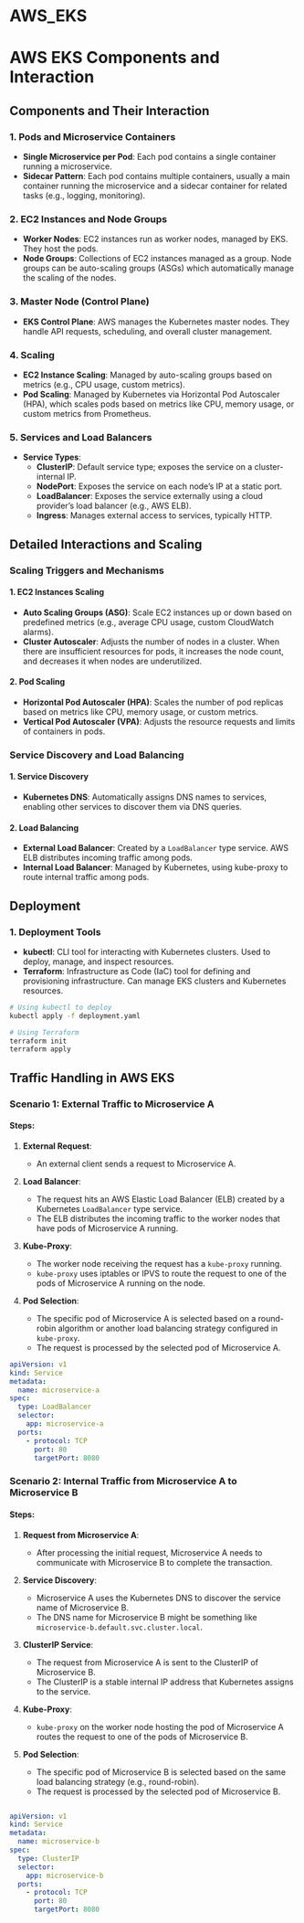 # AWS_EKS


# AWS EKS Components and Interaction

## Components and Their Interaction

### 1. Pods and Microservice Containers
- **Single Microservice per Pod**: Each pod contains a single container running a microservice.
- **Sidecar Pattern**: Each pod contains multiple containers, usually a main container running the microservice and a sidecar container for related tasks (e.g., logging, monitoring).

### 2. EC2 Instances and Node Groups
- **Worker Nodes**: EC2 instances run as worker nodes, managed by EKS. They host the pods.
- **Node Groups**: Collections of EC2 instances managed as a group. Node groups can be auto-scaling groups (ASGs) which automatically manage the scaling of the nodes.

### 3. Master Node (Control Plane)
- **EKS Control Plane**: AWS manages the Kubernetes master nodes. They handle API requests, scheduling, and overall cluster management.

### 4. Scaling
- **EC2 Instance Scaling**: Managed by auto-scaling groups based on metrics (e.g., CPU usage, custom metrics).
- **Pod Scaling**: Managed by Kubernetes via Horizontal Pod Autoscaler (HPA), which scales pods based on metrics like CPU, memory usage, or custom metrics from Prometheus.

### 5. Services and Load Balancers
- **Service Types**:
  - **ClusterIP**: Default service type; exposes the service on a cluster-internal IP.
  - **NodePort**: Exposes the service on each node’s IP at a static port.
  - **LoadBalancer**: Exposes the service externally using a cloud provider’s load balancer (e.g., AWS ELB).
  - **Ingress**: Manages external access to services, typically HTTP.

## Detailed Interactions and Scaling

### Scaling Triggers and Mechanisms

#### 1. EC2 Instances Scaling
- **Auto Scaling Groups (ASG)**: Scale EC2 instances up or down based on predefined metrics (e.g., average CPU usage, custom CloudWatch alarms).
- **Cluster Autoscaler**: Adjusts the number of nodes in a cluster. When there are insufficient resources for pods, it increases the node count, and decreases it when nodes are underutilized.

#### 2. Pod Scaling
- **Horizontal Pod Autoscaler (HPA)**: Scales the number of pod replicas based on metrics like CPU, memory usage, or custom metrics.
- **Vertical Pod Autoscaler (VPA)**: Adjusts the resource requests and limits of containers in pods.

### Service Discovery and Load Balancing

#### 1. Service Discovery
- **Kubernetes DNS**: Automatically assigns DNS names to services, enabling other services to discover them via DNS queries.

#### 2. Load Balancing
- **External Load Balancer**: Created by a `LoadBalancer` type service. AWS ELB distributes incoming traffic among pods.
- **Internal Load Balancer**: Managed by Kubernetes, using kube-proxy to route internal traffic among pods.

## Deployment

### 1. Deployment Tools
- **kubectl**: CLI tool for interacting with Kubernetes clusters. Used to deploy, manage, and inspect resources.
- **Terraform**: Infrastructure as Code (IaC) tool for defining and provisioning infrastructure. Can manage EKS clusters and Kubernetes resources.

```bash
# Using kubectl to deploy
kubectl apply -f deployment.yaml

# Using Terraform
terraform init
terraform apply
```

## Traffic Handling in AWS EKS

### Scenario 1: External Traffic to Microservice A

#### Steps:
1. **External Request**:
   - An external client sends a request to Microservice A.

2. **Load Balancer**:
   - The request hits an AWS Elastic Load Balancer (ELB) created by a Kubernetes `LoadBalancer` type service.
   - The ELB distributes the incoming traffic to the worker nodes that have pods of Microservice A running.

3. **Kube-Proxy**:
   - The worker node receiving the request has a `kube-proxy` running.
   - `kube-proxy` uses iptables or IPVS to route the request to one of the pods of Microservice A running on the node.

4. **Pod Selection**:
   - The specific pod of Microservice A is selected based on a round-robin algorithm or another load balancing strategy configured in `kube-proxy`.
   - The request is processed by the selected pod of Microservice A.

```yaml
apiVersion: v1
kind: Service
metadata:
  name: microservice-a
spec:
  type: LoadBalancer
  selector:
    app: microservice-a
  ports:
    - protocol: TCP
      port: 80
      targetPort: 8080
```


### Scenario 2: Internal Traffic from Microservice A to Microservice B

#### Steps:

1. **Request from Microservice A**:
   - After processing the initial request, Microservice A needs to communicate with Microservice B to complete the transaction.

2. **Service Discovery**:
   - Microservice A uses the Kubernetes DNS to discover the service name of Microservice B.
   - The DNS name for Microservice B might be something like `microservice-b.default.svc.cluster.local`.

3. **ClusterIP Service**:
   - The request from Microservice A is sent to the ClusterIP of Microservice B.
   - The ClusterIP is a stable internal IP address that Kubernetes assigns to the service.

4. **Kube-Proxy**:
   - `kube-proxy` on the worker node hosting the pod of Microservice A routes the request to one of the pods of Microservice B.

5. **Pod Selection**:
   - The specific pod of Microservice B is selected based on the same load balancing strategy (e.g., round-robin).
   - The request is processed by the selected pod of Microservice B.

```yaml

apiVersion: v1
kind: Service
metadata:
  name: microservice-b
spec:
  type: ClusterIP
  selector:
    app: microservice-b
  ports:
    - protocol: TCP
      port: 80
      targetPort: 8080
```
